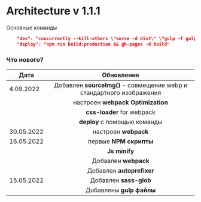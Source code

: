 # Architecture v 1.1.1

Основные команды

``` json
    "dev": "concurrently --kill-others \"serve -d dist\" \"gulp -f gulp/WatchAndBuild.js\"",
    "deploy": "npm run build:production && gh-pages -d build"
```

### Что нового?

| Дата       |                              Обновление                               | 
|------------|:---------------------------------------------------------------------:|
| 4.09.2022  | Добавлен **sourceImg()** - совмещение webp и стандартного изображения |
|            |                   настроен **webpack Optimization**                   | 
|            |                      **css-loader** for webpack                       |
|            |                     **deploy** c помощью команды                      |
| 30.05.2022 |                         настроен **webpack**                          | 
| 16.05.2022 |                        первые **NPM скрипты**                         | 
|            |                             **Js minify**                             | 
|            |                         Добавлен **webpack**                          | 
|            |                       Добавлен **autoprefixer**                       | 
| 15.05.2022 |                        Добавлен **sass-glob**                         | 
|            |                       Добавлены **gulp файлы**                        | 
